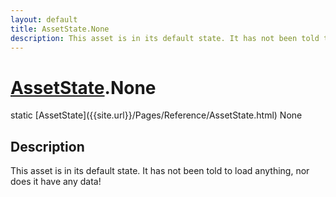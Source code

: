```yaml
---
layout: default
title: AssetState.None
description: This asset is in its default state. It has not been told to load anything, nor does it have any data!
---
```

# [AssetState]({{site.url}}/Pages/Reference/AssetState.html).None

<div class='signature' markdown='1'>
static [AssetState]({{site.url}}/Pages/Reference/AssetState.html) None
</div>

## Description
This asset is in its default state. It has not been told to load
anything, nor does it have any data!


